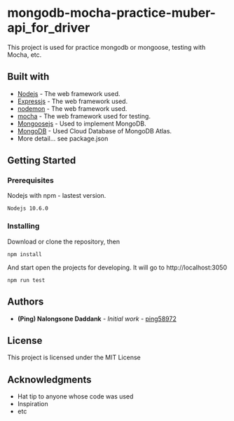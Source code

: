 # mongodb-mocha-practice-muber-api_for_driver

This project is used for practice mongodb or mongoose, testing with Mocha, etc.

## Built with

- [Nodejs](https://nodejs.org/en/docs/) - The web framework used.
- [Expressjs](https://expressjs.com/) - The web framework used.
- [nodemon](#) - The web framework used.
- [mocha](#) - The web framework used for testing.
- [Mongoosejs](https://mongoosejs.com/docs/guide.html) - Used to implement MongoDB.
- [MongoDB](https://www.mongodb.com/cloud/atlas) - Used Cloud Database of MongoDB Atlas.
- More detail... see package.json

## Getting Started

### Prerequisites

Nodejs with npm - lastest version.

```
Nodejs 10.6.0
```

### Installing

Download or clone the repository, then

```
npm install
```

And start open the projects for developing. It will go to http://localhost:3050

```
npm run test
```

## Authors

- **(Ping) Nalongsone Daddank** - _Initial work_ - [ping58972](https://github.com/ping58972)

## License

This project is licensed under the MIT License

## Acknowledgments

- Hat tip to anyone whose code was used
- Inspiration
- etc
